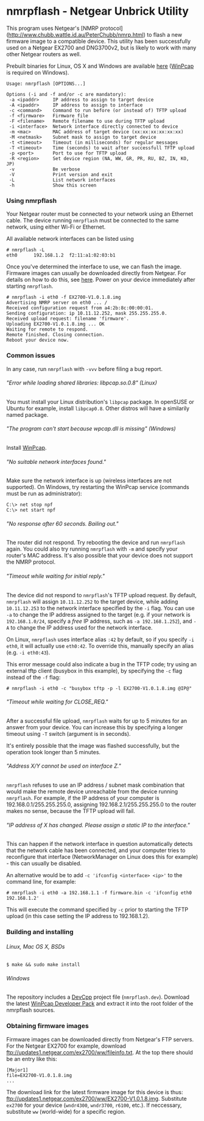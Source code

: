nmrpflash - Netgear Unbrick Utility
====================================

This program uses Netgear's [NMRP protocol]
(http://www.chubb.wattle.id.au/PeterChubb/nmrp.html)
to flash a new firmware image to a compatible device. This utility has been
successfully used on a Netgear EX2700 and DNG3700v2, but is likely to work
with many other Netgear routers as well.

Prebuilt binaries for Linux, OS X and Windows are available
[here](https://github.com/jclehner/nmrpflash/releases)
([WinPcap](https://www.winpcap.org/install/default.htm) is required on Windows).

```
Usage: nmrpflash [OPTIONS...]

Options (-i and -f and/or -c are mandatory):
 -a <ipaddr>     IP address to assign to target device
 -A <ipaddr>     IP address to assign to interface
 -c <command>    Command to run before (or instead of) TFTP upload
 -f <firmware>   Firmware file
 -F <filename>   Remote filename to use during TFTP upload
 -i <interface>  Network interface directly connected to device
 -m <mac>        MAC address of target device (xx:xx:xx:xx:xx:xx)
 -M <netmask>    Subnet mask to assign to target device
 -t <timeout>    Timeout (in milliseconds) for regular messages
 -T <timeout>    Time (seconds) to wait after successfull TFTP upload
 -p <port>       Port to use for TFTP upload
 -R <region>     Set device region (NA, WW, GR, PR, RU, BZ, IN, KO, JP)
 -v              Be verbose
 -V              Print version and exit
 -L              List network interfaces
 -h              Show this screen
```

### Using nmrpflash

Your Netgear router must be connected to your network using an
Ethernet cable. The device running `nmrpflash` must be connected
to the same network, using either Wi-Fi or Ethernet.

All available network interfaces can be listed using

```
# nmrpflash -L
eth0      192.168.1.2  f2:11:a1:02:03:b1
```

Once you've determined the interface to use, we can flash the image. Firmware
images can usually be downloaded directly from Netgear. For details on how to
do this, see [here](#obtaining-firmware-images). Power on your device immediately
after starting `nmrpflash`.

```
# nmrpflash -i eth0 -f EX2700-V1.0.1.8.img
Advertising NMRP server on eth0 ... /
Received configuration request from a4:2b:8c:00:00:01.
Sending configuration: ip 10.11.12.252, mask 255.255.255.0.
Received upload request: filename 'firmware'.
Uploading EX2700-V1.0.1.8.img ... OK
Waiting for remote to respond.
Remote finished. Closing connection.
Reboot your device now.
```

### Common issues

In any case, run `nmrpflash` with `-vvv` before filing a bug report.

###### "Error while loading shared libraries: libpcap.so.0.8" (Linux)

You must install your Linux distribution's `libpcap` package. In
openSUSE or Ubuntu for example, install `libpcap0.8`. Other distros
will have a similarily named package.

###### "The program can't start because wpcap.dll is missing" (Windows)

Install [WinPcap](https://www.winpcap.org/install/default.htm).

###### "No suitable network interfaces found."

Make sure the network interface is up (wireless interfaces are not supported).
On Windows, try restarting the WinPcap service (commands must be run as
administrator):

```
C:\> net stop npf
C:\> net start npf
```

###### "No response after 60 seconds. Bailing out."

The router did not respond. Try rebooting the device and run `nmrpflash` again.
You could also try running `nmrpflash` with `-m` and specify your router's
MAC address. It's also possible that your device does not support the NMRP protocol.

###### "Timeout while waiting for initial reply."

The device did not respond to `nmrpflash`'s TFTP upload request. By default,
`nmrpflash` will assign `10.11.12.252` to the target device, while adding `10.11.12.253`
to the network interface specified by the `-i` flag. You can use `-a` to change the IP
address assigned to the target (e.g. if your network is `192.168.1.0/24`, specify a *free*
IP address, such as `-a 192.168.1.252`), and `-A` to change the IP address used for the
network interface.

On Linux, `nmrpflash` uses interface alias `:42` by default, so if you specify `-i eth0`,
it will actually use `eth0:42`. To override this, manually specify an alias (e.g.
`-i eth0:43`).

This error message could also indicate a bug in the TFTP code; try using an external tftp
client (busybox in this example), by specifying the `-c` flag instead of the `-f` flag:

`# nmrpflash -i eth0 -c "busybox tftp -p -l EX2700-V1.0.1.8.img @IP@"`

###### "Timeout while waiting for CLOSE_REQ."

After a successful file upload, `nmrpflash` waits for up to 5 minutes for an
answer from your device. You can increase this by specifying a longer timeout
using `-T` switch (argument is in seconds).

It's entirely possible that the image was flashed successfully, but the
operation took longer than 5 minutes.

###### "Address X/Y cannot be used on interface Z."

`nmrpflash` refuses to use an IP address / subnet mask combination that would
make the remote device unreachable from the device running `nmrpflash`. For
example, if the IP address of your computer is 192.168.0.1/255.255.255.0, assigning
192.168.2.1/255.255.255.0 to the router makes no sense, because the TFTP upload will
fail.

###### "IP address of X has changed. Please assign a static IP to the interface."

This can happen if the network interface in question automatically detects that
the network cable has been connected, and your computer tries to reconfigure that
interface (NetworkManager on Linux does this for example) - this can usually be
disabled.

An alternative would be to add `-c 'ifconfig <interface> <ip>'` to the command line,
for example:

`# nmrpflash -i eth0 -a 192.168.1.1 -f firmware.bin -c 'ifconfig eth0 192.168.1.2'`

This will execute the command specified by `-c` prior to starting the TFTP upload (in
this case setting the IP address to 192.168.1.2).

### Building and installing
###### Linux, Mac OS X, BSDs

```
$ make && sudo make install
```

###### Windows

The repository includes a
[DevCpp](http://sourceforge.net/projects/orwelldevcpp/)
project file (`nmrpflash.dev`). Download the latest
[WinPcap Developer Pack](https://www.winpcap.org/devel.htm)
and extract it into the root folder of the nmrpflash sources.

### Obtaining firmware images

Firmware images can be downloaded directly from Netgear's FTP servers. 
For the Netgear EX2700 for example, download 
ftp://updates1.netgear.com/ex2700/ww/fileinfo.txt. At the top there 
should be an entry like this:

```
[Major1]
file=EX2700-V1.0.1.8.img
...
```

The download link for the latest firmware image for this device is thus:
ftp://updates1.netgear.com/ex2700/ww/EX2700-V1.0.1.8.img. Substitute 
`ex2700` for your device (`wndr4300`, `wndr3700`, `r6100`, etc.). If
neccessary, substitute `ww` (world-wide) for a specific region.

